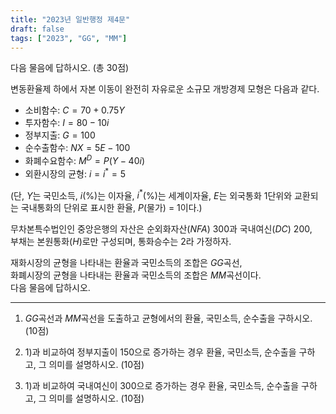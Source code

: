 ```yaml
---
title: "2023년 일반행정 제4문"
draft: false
tags: ["2023", "GG", "MM"]
---
```


다음 물음에 답하시오. (총 30점)

변동환율제 하에서 자본 이동이 완전히 자유로운 소규모 개방경제 모형은 다음과 같다.

- 소비함수: $C = 70 + 0.75Y$
- 투자함수: $I = 80 - 10i$
- 정부지출: $G = 100$
- 순수출함수: $NX = 5E - 100$
- 화폐수요함수: $M^D = P(Y - 40i)$
- 외환시장의 균형: $i = i^* = 5$

(단, $Y$는 국민소득, $i$(%)는 이자율, $i^*$(%)는 세계이자율, $E$는 외국통화 1단위와 교환되는 국내통화의 단위로 표시한 환율, $P$(물가) = 1이다.)

무차본특수법인인 중앙은행의 자산은 순외화자산($NFA$) 300과 국내여신($DC$) 200,  
부채는 본원통화($H$)로만 구성되며, 통화승수는 2라 가정하자.

재화시장의 균형을 나타내는 환율과 국민소득의 조합은 $GG$곡선,  
화폐시장의 균형을 나타내는 환율과 국민소득의 조합은 $MM$곡선이다.  
다음 물음에 답하시오.

---

1) $GG$곡선과 $MM$곡선을 도출하고 균형에서의 환율, 국민소득, 순수출을 구하시오. (10점)

2) 1)과 비교하여 정부지출이 150으로 증가하는 경우 환율, 국민소득, 순수출을 구하고, 그 의미를 설명하시오. (10점)

3) 1)과 비교하여 국내여신이 300으로 증가하는 경우 환율, 국민소득, 순수출을 구하고, 그 의미를 설명하시오. (10점)

